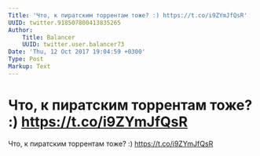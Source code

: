 ```yaml
---
Title: 'Что, к пиратским торрентам тоже? :) https://t.co/i9ZYmJfQsR'
UUID: twitter.918507800413835265
Author:
    Title: Balancer
    UUID: twitter.user.balancer73
Date: 'Thu, 12 Oct 2017 19:04:59 +0300'
Type: Post
Markup: Text
---
```


# Что, к пиратским торрентам тоже? :) https://t.co/i9ZYmJfQsR

Что, к пиратским торрентам тоже? :) https://t.co/i9ZYmJfQsR